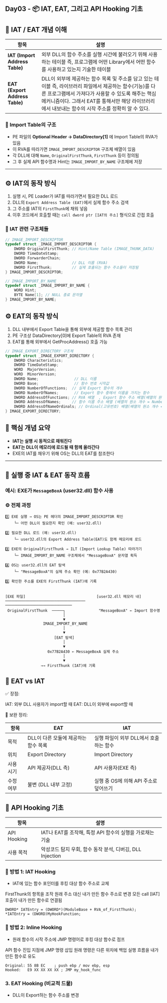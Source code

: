 ## Day03 - 📦 IAT, EAT, 그리고 API Hooking 기초


## 📘 IAT / EAT 개념 이해

| 항목 | 설명 |
|------|------|
| **IAT (Import Address Table)** | 외부 DLL의 함수 주소를 실행 시간에 불러오기 위해 사용하는 테이블 즉, 프로그램에 어떤 Library에서 어떤 함수를 사용하고 있는지 기술한 테이블|
| **EAT (Export Address Table)** | DLL이 외부에 제공하는 함수 목록 및 주소를 담고 있는 테이블 즉, 라이브러리 파일에서 제공하는 함수(기능)를 다른 프로그램에서 가져다가 사용할 수 있도록 해주는 핵심 메커니즘이다. 그래서 EAT를 통해서만 해당 라이브러리에서 내보내는 함수의 시작 주소를 정확히 알 수 있다.|


### 🔶 Import Table의 구조
- PE 파일의 **Optional Header → DataDirectory[1]** 에 Import Table의 RVA가 있음
- 이 RVA를 따라가면 `IMAGE_IMPORT_DESCRIPTOR` 구조체 배열이 있음
- 각 DLL에 대해 `Name`, `OriginalFirstThunk`, `FirstThunk` 등이 정의됨
- 그 후 실제 API 함수명과 Hint는 `IMAGE_IMPORT_BY_NAME` 구조체에 저장

---

## ⚙️ IAT의 동작 방식

1. 실행 시, PE Loader가 IAT를 따라가면서 필요한 DLL 로드
2. DLL의 `Export Address Table (EAT)`에서 실제 함수 주소 검색
3. 그 주소를 IAT의 `FirstThunk`에 채워 넣음
4. 이후 코드에서 호출할 때는 `call dword ptr [IAT의 주소]` 형식으로 간접 호출

### 🧠 IAT 관련 구조체들

```c
// IMAGE_IMPORT_DESCRIPTOR
typedef struct _IMAGE_IMPORT_DESCRIPTOR {
    DWORD OriginalFirstThunk; // Hint/Name Table (IMAGE_THUNK_DATA)
    DWORD TimeDateStamp;
    DWORD ForwarderChain;
    DWORD Name;               // DLL 이름 (RVA)
    DWORD FirstThunk;         // 실제 호출되는 함수 주소들이 저장됨
} IMAGE_IMPORT_DESCRIPTOR;

// IMAGE_IMPORT_BY_NAME
typedef struct _IMAGE_IMPORT_BY_NAME {
    WORD Hint;
    BYTE Name[1]; // NULL 종료 문자열
} IMAGE_IMPORT_BY_NAME;
```

## ⚙️ EAT의 동작 방식
1. DLL 내부에서 Export Table을 통해 외부에 제공할 함수 목록 관리
2. PE 구조상 DataDirectory[0]에 Export Table의 RVA 존재
3. EAT를 통해 외부에서 GetProcAddress() 호출 가능

```c
// IMAGE_EXPORT_DIRECTORY 구조체
typedef struct _IMAGE_EXPORT_DIRECTORY {
    DWORD Characteristics;
    DWORD TimeDateStamp;
    WORD  MajorVersion;
    WORD  MinorVersion;
    DWORD Name;                // DLL 이름
    DWORD Base;                // 함수 번호 시작값
    DWORD NumberOfFunctions;  // 실제 Export 함수의 개수
    DWORD NumberOfNames;       // Export 함수 중에서 이름을 가지는 함수
    DWORD AddressOfFunctions; // RVA 배열  , Export 함수 주소 배열(배열의 원소 개수 = NumberOfFunctions(함수개수))
    DWORD AddressOfNames;     // 함수 이름 주소 배열 (배열의 원소 개수 = NumberOfNames)
    DWORD AddressOfNameOrdinals; // Ordinal(고유번호) 배열(배열의 원소 개수 = NumberOfNames)
} IMAGE_EXPORT_DIRECTORY;
```

## 🧩 핵심 개념 요약

- **IAT는 실행 시 동적으로 채워진다**
- **EAT는 DLL이 메모리에 로드될 때 함께 올라간다**
- EXE의 IAT를 채우기 위해 OS는 DLL의 EAT를 참조한다

---

## 🔄 실행 중 IAT & EAT 동작 흐름

### 예시: EXE가 `MessageBoxA` (user32.dll) 함수 사용

### ⚙️ 전체 과정

```text
1️⃣ EXE 실행 → OS는 PE 헤더의 IMAGE_IMPORT_DESCRIPTOR 확인
    └─ 어떤 DLL이 필요한지 확인 (예: user32.dll)

2️⃣ 필요한 DLL 로드 (예: user32.dll)
    └─ user32.dll의 Export Address Table(EAT)도 함께 메모리에 로드

3️⃣ EXE의 OriginalFirstThunk → ILT (Import Lookup Table) 따라가기
    └─ IMAGE_IMPORT_BY_NAME 구조체에서 "MessageBoxA" 문자열 획득

4️⃣ OS는 user32.dll의 EAT 탐색
    └─ "MessageBoxA"의 실제 주소 확인 (예: 0x77B2A430)

5️⃣ 확인한 주소를 EXE의 FirstThunk (IAT)에 기록


[EXE 파일]                                [user32.dll 메모리 내]
────────────────────────────────────     ──────────────────────────────
 OriginalFirstThunk  ─────┐               "MessageBoxA" ← Import 함수명
                          │               
                          ▼               
                 IMAGE_IMPORT_BY_NAME     
                          │
                          ▼
                      [EAT 탐색]
                          │
                          ▼
                   0x77B2A430 ← MessageBoxA 실제 주소
                          │
                          ▼
                →→ FirstThunk (IAT)에 기록

```

## 📌 EAT vs IAT
✅ 장점:

IAT: 외부 DLL 사용자가 import할 때
EAT: DLL이 외부에 export할 때

📘 보완 정리:


| 항목     | EAT                                  | IAT                                    |
|----------|---------------------------------------|-----------------------------------------|
| 목적     | DLL이 다른 모듈에 제공하는 함수 목록   | 실행 파일이 외부 DLL에서 호출하는 함수 |
| 위치     | Export Directory                      | Import Directory                        |
| 사용 시기| API 제공자(DLL 측)                    | API 사용자(EXE 측)                     |
| 수정 여부| 불변 (DLL 내부 고정)                  | 실행 중 OS에 의해 API 주소로 덮어쓰기 |


## 🧩 API Hooking 기초

| 항목          | 설명                                       |
| ----------- | ---------------------------------------- |
| API Hooking | IAT나 EAT를 조작해, 특정 API 함수의 실행을 가로채는 기술    |
| 사용 목적       | 악성코드 탐지 우회, 함수 동작 분석, 디버깅, DLL Injection |

### 🔧 방법 1: IAT Hooking
- IAT에 있는 함수 포인터를 후킹 대상 함수 주소로 교체
  
FirstThunk의 항목을 조작
원래 주소 대신 내가 만든 함수 주소로 변경
모든 call [IAT] 호출이 내가 만든 함수로 연결됨

```
DWORD* IATEntry = (DWORD*)(ModuleBase + RVA_of_FirstThunk);
*IATEntry = (DWORD)MyHookFunction;
```


### 🔧 방법 2: Inline Hooking
- 원래 함수의 시작 주소에 JMP 명령어로 후킹 대상 함수로 점프


API 함수 진입 지점에 JMP 명령 삽입
원래 명령은 다른 위치에 백업
실행 흐름을 내가 만든 함수로 유도

```
Original: 55 8B EC    ; push ebp / mov ebp, esp
Hooked:   E9 XX XX XX XX ; JMP my_hook_func
```


### 3. EAT Hooking (비교적 드묾)
   - DLL이 Export하는 함수 주소를 변경

